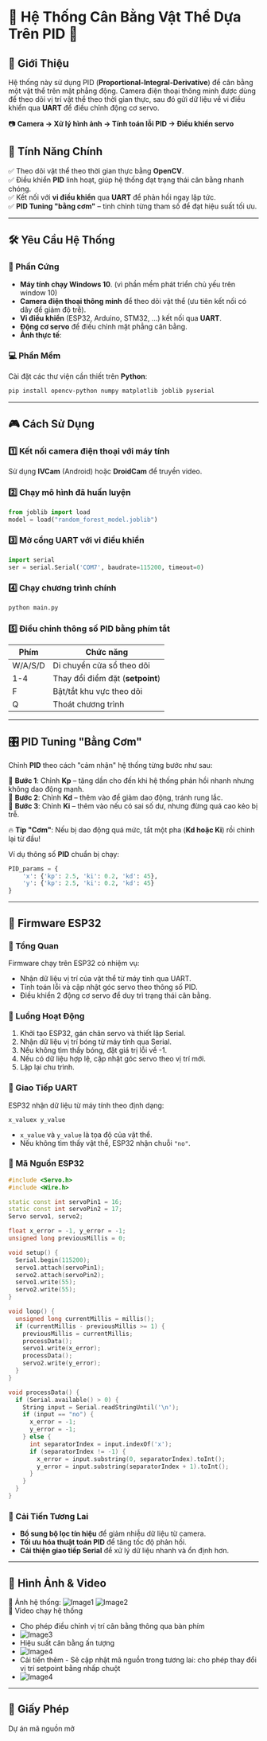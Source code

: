 # 🎯 Hệ Thống Cân Bằng Vật Thể Dựa Trên PID 🎯

## 📌 Giới Thiệu
Hệ thống này sử dụng PID (**Proportional-Integral-Derivative**) để cân bằng một vật thể trên mặt phẳng động.
Camera điện thoại thông minh được dùng để theo dõi vị trí vật thể theo thời gian thực, sau đó gửi dữ liệu về vi điều khiển qua **UART** để điều chỉnh động cơ servo.

📷 **Camera → Xử lý hình ảnh → Tính toán lỗi PID → Điều khiển servo**

## 🚀 Tính Năng Chính
✅ Theo dõi vật thể theo thời gian thực bằng **OpenCV**.  
✅ Điều khiển **PID** linh hoạt, giúp hệ thống đạt trạng thái cân bằng nhanh chóng.  
✅ Kết nối với **vi điều khiển** qua **UART** để phản hồi ngay lập tức.  
✅ **PID Tuning "bằng cơm"** – tinh chỉnh từng tham số để đạt hiệu suất tối ưu.  

---

## 🛠️ Yêu Cầu Hệ Thống

### 🔌 Phần Cứng
- **Máy tính chạy Windows 10**. (vì phần mềm phát triển chủ yếu trên window 10)
- **Camera điện thoại thông minh** để theo dõi vật thể (ưu tiên kết nối có dây để giảm độ trễ).
- **Vi điều khiển** (ESP32, Arduino, STM32, ...) kết nối qua **UART**.
- **Động cơ servo** để điều chỉnh mặt phẳng cân bằng.
- **Ảnh thực tế**:

### 💻 Phần Mềm
Cài đặt các thư viện cần thiết trên **Python**:

```bash
pip install opencv-python numpy matplotlib joblib pyserial
```

---

## 🎮 Cách Sử Dụng

### 1️⃣ Kết nối camera điện thoại với máy tính
Sử dụng **IVCam** (Android) hoặc **DroidCam** để truyền video.

### 2️⃣ Chạy mô hình đã huấn luyện
```python
from joblib import load
model = load("random_forest_model.joblib")
```

### 3️⃣ Mở cổng UART với vi điều khiển
```python
import serial
ser = serial.Serial('COM7', baudrate=115200, timeout=0)
```

### 4️⃣ Chạy chương trình chính
```bash
python main.py
```

### 5️⃣ Điều chỉnh thông số PID bằng phím tắt
| Phím | Chức năng |
|------|-----------|
| W/A/S/D | Di chuyển cửa sổ theo dõi |
| 1-4 | Thay đổi điểm đặt (**setpoint**) |
| F | Bật/tắt khu vực theo dõi |
| Q | Thoát chương trình |

---

## 🎛️ PID Tuning "Bằng Cơm"

Chỉnh **PID** theo cách "cảm nhận" hệ thống từng bước như sau:

🔹 **Bước 1**: Chỉnh **Kp** – tăng dần cho đến khi hệ thống phản hồi nhanh nhưng không dao động mạnh.  
🔹 **Bước 2**: Chỉnh **Kd** – thêm vào để giảm dao động, tránh rung lắc.  
🔹 **Bước 3**: Chỉnh **Ki** – thêm vào nếu có sai số dư, nhưng đừng quá cao kẻo bị trễ.  

🔥 **Tip "Cơm"**: Nếu bị dao động quá mức, tắt một pha (**Kd hoặc Ki**) rồi chỉnh lại từ đầu!

Ví dụ thông số **PID** chuẩn bị chạy:
```python
PID_params = {
    'x': {'kp': 2.5, 'ki': 0.2, 'kd': 45},
    'y': {'kp': 2.5, 'ki': 0.2, 'kd': 45}
}
```

---

## 🔧 Firmware ESP32

### 🔹 Tổng Quan
Firmware chạy trên ESP32 có nhiệm vụ:
- Nhận dữ liệu vị trí của vật thể từ máy tính qua UART.
- Tính toán lỗi và cập nhật góc servo theo thông số PID.
- Điều khiển 2 động cơ servo để duy trì trạng thái cân bằng.

### 🔹 Luồng Hoạt Động
1. Khởi tạo ESP32, gán chân servo và thiết lập Serial.
2. Nhận dữ liệu vị trí bóng từ máy tính qua Serial.
3. Nếu không tìm thấy bóng, đặt giá trị lỗi về -1.
4. Nếu có dữ liệu hợp lệ, cập nhật góc servo theo vị trí mới.
5. Lặp lại chu trình.

### 🔹 Giao Tiếp UART
ESP32 nhận dữ liệu từ máy tính theo định dạng:
```
x_valuex y_value
```
- `x_value` và `y_value` là tọa độ của vật thể.
- Nếu không tìm thấy vật thể, ESP32 nhận chuỗi `"no"`.

### 🔹 Mã Nguồn ESP32
```cpp
#include <Servo.h>
#include <Wire.h>

static const int servoPin1 = 16;
static const int servoPin2 = 17;
Servo servo1, servo2;

float x_error = -1, y_error = -1;
unsigned long previousMillis = 0;

void setup() {
  Serial.begin(115200);
  servo1.attach(servoPin1);
  servo2.attach(servoPin2);
  servo1.write(55);
  servo2.write(55);
}

void loop() {
  unsigned long currentMillis = millis();
  if (currentMillis - previousMillis >= 1) {
    previousMillis = currentMillis;
    processData();
    servo1.write(x_error);
    processData();
    servo2.write(y_error);
  }
}

void processData() {
  if (Serial.available() > 0) {
    String input = Serial.readStringUntil('\n');
    if (input == "no") {
      x_error = -1;
      y_error = -1;
    } else {
      int separatorIndex = input.indexOf('x');
      if (separatorIndex != -1) {
        x_error = input.substring(0, separatorIndex).toInt();
        y_error = input.substring(separatorIndex + 1).toInt();
      }
    }
  }
}
```

### 🔹 Cải Tiến Tương Lai
- **Bổ sung bộ lọc tín hiệu** để giảm nhiễu dữ liệu từ camera.
- **Tối ưu hóa thuật toán PID** để tăng tốc độ phản hồi.
- **Cải thiện giao tiếp Serial** để xử lý dữ liệu nhanh và ổn định hơn.

---

## 📸 Hình Ảnh & Video
📌 Ảnh hệ thống:
![Image1](image2.jpg)
![Image2](image3.jpg)  
📌 Video chạy hệ thống
- Cho phép điều chỉnh vị trí cân bằng thông qua bàn phím
- ![Image3](Demo2.gif)
- Hiệu suất cân bằng ấn tượng
- ![Image4](demo3.gif)
- Cải tiến thêm - Sẽ cập nhật mã nguồn trong tương lai: cho phép thay đổi vị trí setpoint bằng nhấp chuột
- ![Image4](demo4.gif)
---

## 📜 Giấy Phép
Dự án mã nguồn mở 

